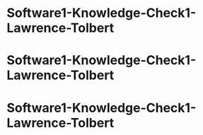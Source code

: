 # Software1-Knowledge-Check1-Lawrence-Tolbert
# Software1-Knowledge-Check1-Lawrence-Tolbert
# Software1-Knowledge-Check1-Lawrence-Tolbert
